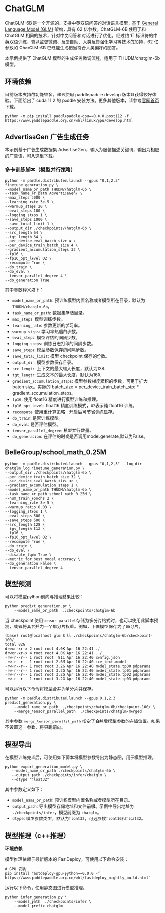 # ChatGLM

ChatGLM-6B 是一个开源的、支持中英双语问答的对话语言模型，基于 [General Language Model (GLM)](https://arxiv.org/abs/2103.10360) 架构，具有 62 亿参数。ChatGLM-6B 使用了和 ChatGLM 相同的技术，针对中文问答和对话进行了优化。经过约 1T 标识符的中英双语训练，辅以监督微调、反馈自助、人类反馈强化学习等技术的加持，62 亿参数的 ChatGLM-6B 已经能生成相当符合人类偏好的回答。


本示例提供了 ChatGLM 模型的生成任务微调流程，适用于 THUDM/chatglm-6b 模型。

## 环境依赖
目前版本支持的功能较多，建议使用 paddlepaddle develop 版本以获得较好体验。下面给出了 cuda 11.2 的 paddle 安装方法。更多其他版本，请参考[官网首页](https://www.paddlepaddle.org.cn/)下载。
```
python -m pip install paddlepaddle-gpu==0.0.0.post112 -f https://www.paddlepaddle.org.cn/whl/linux/gpu/develop.html
```

## AdvertiseGen 广告生成任务

本示例基于广告生成数据集 AdvertiseGen，输入为服装描述关键词，输出为相应的广告语，可从[这里](https://paddlenlp.bj.bcebos.com/datasets/examples/AdvertiseGen.tar.gz)下载。

### 多卡训练脚本（模型并行策略）

```
python -m paddle.distributed.launch --gpus "0,1,2,3" finetune_generation.py \
--model_name_or_path THUDM/chatglm-6b \
--task_name_or_path AdvertiseGen/ \
--max_steps 3000 \
--learning_rate 3e-5 \
--warmup_steps 20 \
--eval_steps 100 \
--logging_steps 1 \
--save_steps 1000 \
--save_total_limit 1 \
--output_dir ./checkpoints/chatglm-6b \
--src_length 64 \
--tgt_length 64 \
--per_device_eval_batch_size 4 \
--per_device_train_batch_size 4 \
--gradient_accumulation_steps 32 \
--fp16 \
--fp16_opt_level O2 \
--recompute True \
--do_train \
--do_eval \
--tensor_parallel_degree 4 \
--do_generation True
```

其中参数释义如下：

- `model_name_or_path`: 预训练模型内置名称或者模型所在目录，默认为`THUDM/chatglm-6b`。
- `task_name_or_path`: 数据集存储目录。
- `max_steps`: 模型训练步数。
- `learning_rate`: 参数更新的学习率。
- `warmup_steps`: 学习率热启的步数。
- `eval_steps`: 模型评估的间隔步数。
- `logging_steps`: 训练日志打印的间隔步数。
- `save_steps`: 模型参数保存的间隔步数。
- `save_total_limit`: 模型 checkpoint 保存的份数。
- `output_dir`: 模型参数保存目录。
- `src_length`: 上下文的最大输入长度，默认为128.
- `tgt_length`: 生成文本的最大长度，默认为160.
- `gradient_accumulation_steps`: 模型参数梯度累积的步数，可用于扩大 batch size。实际的 batch_size = per_device_train_batch_size * gradient_accumulation_steps。
- `fp16`: 使用 float16 精度进行模型训练和推理。
- `fp16_opt_level`: float16 精度训练模式，`O2`表示纯 float16 训练。
- `recompute`: 使用重计算策略，开启后可节省训练显存。
- `do_train`: 是否训练模型。
- `do_eval`: 是否评估模型。
- `tensor_parallel_degree`: 模型并行数量。
- `do_generation`: 在评估的时候是否调用model.generate,默认为False。

## BelleGroup/school_math_0.25M

```
python -m paddle.distributed.launch --gpus "0,1,2,3" --log_dir chatglm_log finetune_generation.py \
--output_dir ./checkpoints/chatglm-6b \
--per_device_train_batch_size 32 \
--per_device_eval_batch_size 32 \
--gradient_accumulation_steps 1 \
--model_name_or_path THUDM/chatglm-6b \
--task_name_or_path school_math_0.25M \
--num_train_epochs 2 \
--learning_rate 3e-5 \
--warmup_ratio 0.03 \
--logging_steps 1 \
--eval_steps 500 \
--save_steps 500 \
--src_length 128 \
--tgt_length 512 \
--fp16 \
--fp16_opt_level O2 \
--recompute True \
--do_train \
--do_eval \
--disable_tqdm True \
--metric_for_best_model accuracy \
--do_generation False \
--tensor_parallel_degree 4
```

## 模型预测

可以将模型python前向与推理结果比较：

```
python predict_generation.py \
    --model_name_or_path  ./checkpoints/chatglm-6b
```

当 checkpoint 使用`tensor parallel`存储为多分片格式时，也可以使用此脚本预测，或者将其合并为一个单分片权重。例如，下面模型保存为了四分片，

```
(base) root@localhost glm $ ll ./checkpoints/chatglm-6b/checkpoint-100/
total 82G
drwxr-xr-x 2 root root 4.0K Apr 16 22:41 ./
drwxr-xr-x 4 root root 4.0K Apr 16 22:41 ../
-rw-r--r-- 1 root root  811 Apr 16 22:40 config.json
-rw-r--r-- 1 root root 2.6M Apr 16 22:40 ice_text.model
-rw-r--r-- 1 root root 3.2G Apr 16 22:40 model_state.tp00.pdparams
-rw-r--r-- 1 root root 3.2G Apr 16 22:40 model_state.tp01.pdparams
-rw-r--r-- 1 root root 3.2G Apr 16 22:40 model_state.tp02.pdparams
-rw-r--r-- 1 root root 3.2G Apr 16 22:40 model_state.tp03.pdparams
```

可以运行以下命令将模型合并为单分片并保存。

```
python -m paddle.distributed.launch --gpus 0,1,2,3 predict_generation.py \
    --model_name_or_path  ./checkpoints/chatglm-6b/checkpoint-100/ \
    --merge_tensor_parallel_path  ./checkpoints/chatglm-merged
```

其中参数 `merge_tensor_parallel_path` 指定了合并后模型参数的存储位置。如果不设置这一参数，将只跑前向。

## 模型导出

在模型训练完毕后，可使用如下脚本将模型参数导出为静态图，用于模型推理。

```
python export_generation_model.py \
   --model_name_or_path ./checkpoints/chatglm-6b \
   --output_path ./checkpoints/infer/chatglm \
   --dtype "float32"
```

其中参数定义如下：

- `model_name_or_path`: 预训练模型内置名称或者模型所在目录。
- `output_path`: 导出模型存储地址和文件前缀。示例中导出地址为 `./checkpoints/infer`，模型前缀为 `chatglm`。
- `dtype`: 模型参数类型，默认为`float32`，可选参数`float16`和`float32`。

## 模型推理（c++推理）

**环境依赖**

模型推理依赖于最新版本的 FastDeploy，可使用以下命令安装：

```
# GPU 安装
pip install fastdeploy-gpu-python==0.0.0 -f https://www.paddlepaddle.org.cn/whl/fastdeploy_nightly_build.html`
```

运行以下命令，使用静态图进行模型推理。

```
python infer_generation.py \
    --model_path  ./checkpoints/infer \
    --model_prefix chatglm
```
